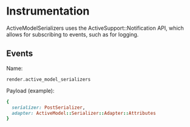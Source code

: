 # Instrumentation

ActiveModelSerializers uses the ActiveSupport::Notification API, which
allows for subscribing to events, such as for logging.

## Events

Name:

`render.active_model_serializers`

Payload (example):

```ruby
{
  serializer: PostSerializer,
  adapter: ActiveModel::Serializer::Adapter::Attributes
}
```
